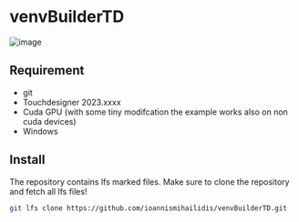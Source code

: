 # venvBuilderTD
![image](https://github.com/user-attachments/assets/28076da8-5af4-4a5b-9253-5c24d5208107)


## Requirement
- git
- Touchdesigner 2023.xxxx
- Cuda GPU (with some tiny modifcation the example works also on non cuda devices)
- Windows
  
## Install 

The repository contains lfs marked files. Make sure to clone the repository and fetch all lfs files!
```bash
git lfs clone https://github.com/ioannismihailidis/venvBuilderTD.git
```
